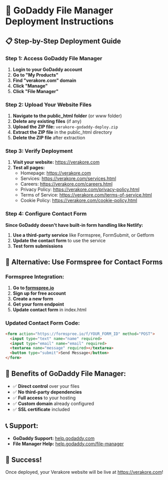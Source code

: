 # 🚀 GoDaddy File Manager Deployment Instructions

## 📋 Step-by-Step Deployment Guide

### Step 1: Access GoDaddy File Manager
1. **Login to your GoDaddy account**
2. **Go to "My Products"**
3. **Find "verakore.com" domain**
4. **Click "Manage"**
5. **Click "File Manager"**

### Step 2: Upload Your Website Files
1. **Navigate to the public_html folder** (or www folder)
2. **Delete any existing files** (if any)
3. **Upload the ZIP file:** `verakore-godaddy-deploy.zip`
4. **Extract the ZIP file** in the public_html directory
5. **Delete the ZIP file** after extraction

### Step 3: Verify Deployment
1. **Visit your website:** https://verakore.com
2. **Test all pages:**
   - Homepage: https://verakore.com
   - Services: https://verakore.com/services.html
   - Careers: https://verakore.com/careers.html
   - Privacy Policy: https://verakore.com/privacy-policy.html
   - Terms of Service: https://verakore.com/terms-of-service.html
   - Cookie Policy: https://verakore.com/cookie-policy.html

### Step 4: Configure Contact Form
**Since GoDaddy doesn't have built-in form handling like Netlify:**
1. **Use a third-party service** like Formspree, FormSubmit, or Getform
2. **Update the contact form** to use the service
3. **Test form submissions**

## 🔧 Alternative: Use Formspree for Contact Forms

### Formspree Integration:
1. **Go to [formspree.io](https://formspree.io)**
2. **Sign up for free account**
3. **Create a new form**
4. **Get your form endpoint**
5. **Update contact form** in index.html

### Updated Contact Form Code:
```html
<form action="https://formspree.io/f/YOUR_FORM_ID" method="POST">
  <input type="text" name="name" required>
  <input type="email" name="email" required>
  <textarea name="message" required></textarea>
  <button type="submit">Send Message</button>
</form>
```

## 🎯 Benefits of GoDaddy File Manager:
- ✅ **Direct control** over your files
- ✅ **No third-party dependencies**
- ✅ **Full access** to your hosting
- ✅ **Custom domain** already configured
- ✅ **SSL certificate** included

## 📞 Support:
- **GoDaddy Support:** [help.godaddy.com](https://help.godaddy.com)
- **File Manager Help:** [help.godaddy.com/file-manager](https://help.godaddy.com/file-manager)

## 🎉 Success!
Once deployed, your Verakore website will be live at https://verakore.com!
